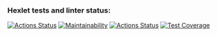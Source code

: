 ### Hexlet tests and linter status:
[![Actions Status](https://github.com/Saimon398/frontend-project-lvl2/workflows/hexlet-check/badge.svg)](https://github.com/Saimon398/frontend-project-lvl2/actions)
[![Maintainability](https://api.codeclimate.com/v1/badges/c5f32dd3bf1f889bd638/maintainability)](https://codeclimate.com/github/Saimon398/frontend-project-lvl2/maintainability)
[![Actions Status](https://github.com/Saimon398/frontend-project-lvl2/workflows/test-and-linter/badge.svg)](https://github.com/Saimon398/frontend-project-lvl1/actions)
[![Test Coverage](https://api.codeclimate.com/v1/badges/c5f32dd3bf1f889bd638/test_coverage)](https://codeclimate.com/github/Saimon398/frontend-project-lvl2/test_coverage)
